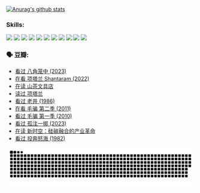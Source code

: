 
[![Anurag's github stats](https://github-readme-stats.vercel.app/api?username=w940853815)](https://github.com/anuraghazra/github-readme-stats)

### Skills:

<code><img height="32" src="https://cdn.jsdelivr.net/npm/simple-icons@v5/icons/python.svg"></code>
<code><img height="32" src="https://cdn.jsdelivr.net/npm/simple-icons@v5/icons/javascript.svg"></code>
<code><img height="32" src="https://cdn.jsdelivr.net/npm/simple-icons@v5/icons/django.svg"></code>
<code><img height="32" src="https://cdn.jsdelivr.net/npm/simple-icons@v5/icons/flask.svg"></code>
<code><img height="32" src="https://cdn.jsdelivr.net/npm/simple-icons@v5/icons/vuetify.svg"></code>
<code><img height="32" src="https://cdn.jsdelivr.net/npm/simple-icons@v5/icons/git.svg"></code>
<code><img height="32" src="https://cdn.jsdelivr.net/npm/simple-icons@v5/icons/docker.svg"></code>
<code><img height="32" src="https://cdn.jsdelivr.net/npm/simple-icons@v5/icons/postgresql.svg"></code>
<code><img height="32" src="https://cdn.jsdelivr.net/npm/simple-icons@v5/icons/elasticsearch.svg"></code>
<code><img height="32" src="https://cdn.jsdelivr.net/npm/simple-icons@v5/icons/macos.svg"></code>
<code><img height="32" src="https://cdn.jsdelivr.net/npm/simple-icons@v5/icons/linux.svg"></code>

### 🗣 豆瓣:

<!-- DOUBAN-ACTIVITIES:START -->
- [看过 八角笼中‎ (2023)](https://www.douban.com/people/136069238/status/4367541707/?_i=94772780)
- [在看 项塔兰 Shantaram‎ (2022)](https://www.douban.com/people/136069238/status/4365497032/?_i=94772780)
- [在读 山茶文具店](https://www.douban.com/people/136069238/status/4364620725/?_i=94772780)
- [读过 项塔兰](https://www.douban.com/people/136069238/status/4364620288/?_i=94772780)
- [看过 老井‎ (1986)](https://www.douban.com/people/136069238/status/4362366672/?_i=94772780)
- [在看 毛骗 第二季‎ (2011)](https://www.douban.com/people/136069238/status/4355752869/?_i=94772780)
- [看过 毛骗 第一季‎ (2010)](https://www.douban.com/people/136069238/status/4355752667/?_i=94772780)
- [看过 孤注一掷‎ (2023)](https://www.douban.com/people/136069238/status/4354774568/?_i=94772780)
- [在读 新时空：硅碳融合的产业革命](https://www.douban.com/people/136069238/status/4348545149/?_i=94772780)
- [看过 投奔怒海‎ (1982)](https://www.douban.com/people/136069238/status/4336696255/?_i=94772780)
<!-- DOUBAN-ACTIVITIES:END -->


![Snake animation](https://raw.githubusercontent.com/w940853815/w940853815/output/github-contribution-grid-snake.svg)

<!--
**w940853815/w940853815** is a ✨ _special_ ✨ repository because its `README.md` (this file) appears on your GitHub profile.

Here are some ideas to get you started:

- 🔭 I’m currently working on ...
- 🌱 I’m currently learning ...
- 👯 I’m looking to collaborate on ...
- 🤔 I’m looking for help with ...
- 💬 Ask me about ...
- 📫 How to reach me: ...
- 😄 Pronouns: ...
- ⚡ Fun fact: ...
-->

